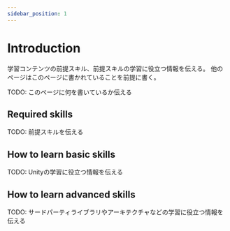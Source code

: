 ```yaml
---
sidebar_position: 1
---
```


# Introduction

学習コンテンツの前提スキル、前提スキルの学習に役立つ情報を伝える。
他のページはこのページに書かれていることを前提に書く。

TODO: このページに何を書いているか伝える

## Required skills

TODO: 前提スキルを伝える

## How to learn basic skills

TODO: Unityの学習に役立つ情報を伝える

## How to learn advanced skills

TODO: サードパーティライブラリやアーキテクチャなどの学習に役立つ情報を伝える

